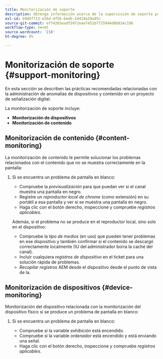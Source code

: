 ```yaml
---
title: Monitorización de soporte
description: Obtenga información acerca de la supervisión de soporte para la Guía de prácticas recomendadas de AEM Screens.
exl-id: b9d6f713-e26d-4f56-bedb-2d419a19a05c
source-git-commit: ef74265eadf5972eae7451b7725946d8b014c198
workflow-type: tm+mt
source-wordcount: '218'
ht-degree: 0%

---
```


# Monitorización de soporte {#support-monitoring}

En esta sección se describen las prácticas recomendadas relacionadas con la administración de anomalías de dispositivos y contenido en un proyecto de señalización digital.

La monitorización de soporte incluye:

* **Monitorización de dispositivos**
* **Monitorización de contenido**

## Monitorización de contenido {#content-monitoring}

La monitorización de contenido le permite solucionar los problemas relacionados con el contenido que no se muestra correctamente en la pantalla:

1. Si se encuentra un problema de pantalla en blanco:

   * Compruebe la *previsualización* para que puedan ver si el canal muestra una pantalla en negro.
   * Registre un *reproductor local de chrome* (como extensión) en su portátil a esa pantalla y ver si se muestra una pantalla en negro.
   * Haga clic con el botón derecho, inspeccione y compruebe *registros aplicables*.

   Además, si el problema no se produce en el reproductor local, sino solo en el dispositivo:

   * Compruebe la *tipo de medios* (en uso) que pueden tener problemas en ese dispositivo y también confirmar si el contenido se descargó correctamente localmente (IU del administrador borra la caché del canal).
   * Incluir cualquiera *registros de dispositivo* en el ticket para una solución rápida de problemas.
   * *Recopilar registros* AEM desde el dispositivo desde el punto de vista de la.

## Monitorización de dispositivos {#device-monitoring}

Monitorización del dispositivo relacionada con la monitorización del dispositivo físico si se produce un problema de pantalla en blanco:

1. Si se encuentra un problema de pantalla en blanco:

   * Compruebe si la variable *exhibición* está encendido.
   * Compruebe si la variable *ordenador* está encendido y está enviando una señal.
   * Haga clic con el botón derecho, inspeccione y compruebe *registros aplicables*.
